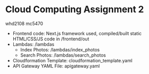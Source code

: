 # Cloud Computing Assignment 2
whd2108
mc5470

- Frontend code: Next.js framework used, compiled/built static HTML/CSS/JS code in /frontend/out
- Lambdas: /lambdas
    - Index Photos: /lambdas/index_photos
    - Search Photos: /lambdas/search_photos
- Cloudformation Template: cloudformation_template.yaml
- API Gateway YAML File: apigateway.yaml